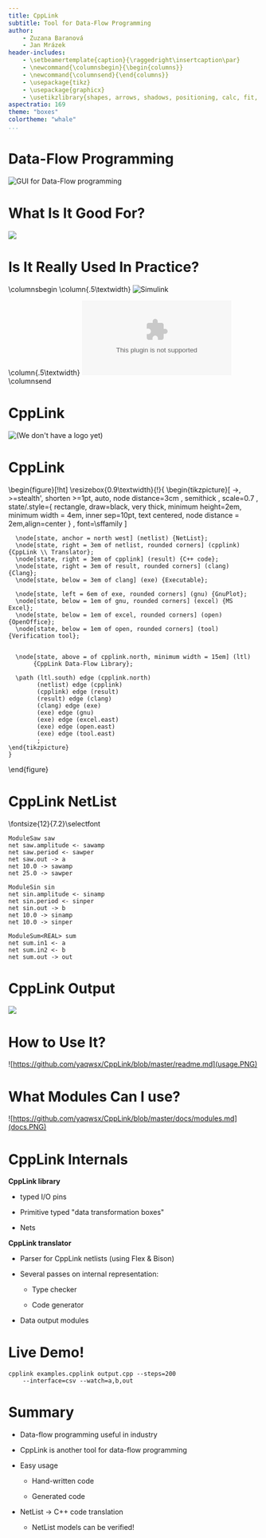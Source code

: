 ```yaml
---
title: CppLink
subtitle: Tool for Data-Flow Programming
author:
    - Zuzana Baranová
    - Jan Mrázek
header-includes:
    - \setbeamertemplate{caption}{\raggedright\insertcaption\par}
    - \newcommand{\columnsbegin}{\begin{columns}}
    - \newcommand{\columnsend}{\end{columns}}
    - \usepackage{tikz}
    - \usepackage{graphicx}
    - \usetikzlibrary{shapes, arrows, shadows, positioning, calc, fit, backgrounds, decorations.pathmorphing}
aspectratio: 169
theme: "boxes"
colortheme: "whale"
...
```


# Data-Flow Programming

![GUI for Data-Flow programming](dataflow.png)

# What Is It Good For?

![](automat.jpg)

# Is It Really Used In Practice?

\columnsbegin
\column{.5\textwidth}
![Simulink](simulink.png)

\column{.5\textwidth}
![LinuxCNC](linuxcnc.eps)
\columnsend

# CppLink

![(We don't have a logo yet)](logo.jpg)

# CppLink

\begin{figure}[!ht]
\resizebox{0.9\textwidth}{!}{
    \begin{tikzpicture}[ ->, >=stealth', shorten >=1pt, auto, node distance=3cm
                       , semithick
                       , scale=0.7
                       , state/.style={ rectangle, draw=black, very thick,
                         minimum height=2em, minimum width = 4em, inner
                         sep=10pt, text centered, node distance = 2em,align=center }
                       , font=\sffamily
                       ]

      \node[state, anchor = north west] (netlist) {NetList};
      \node[state, right = 3em of netlist, rounded corners] (cpplink) {CppLink \\ Translator};
      \node[state, right = 3em of cpplink] (result) {C++ code};
      \node[state, right = 3em of result, rounded corners] (clang) {Clang};
      \node[state, below = 3em of clang] (exe) {Executable};

      \node[state, left = 6em of exe, rounded corners] (gnu) {GnuPlot};
      \node[state, below = 1em of gnu, rounded corners] (excel) {MS Excel};
      \node[state, below = 1em of excel, rounded corners] (open) {OpenOffice};
      \node[state, below = 1em of open, rounded corners] (tool) {Verification tool};


      \node[state, above = of cpplink.north, minimum width = 15em] (ltl) 
           {CppLink Data-Flow Library};

      \path (ltl.south) edge (cpplink.north)
            (netlist) edge (cpplink)
            (cpplink) edge (result)
            (result) edge (clang)
            (clang) edge (exe)
            (exe) edge (gnu)
            (exe) edge (excel.east)
            (exe) edge (open.east)
            (exe) edge (tool.east)
            ;
    \end{tikzpicture}
    }
\end{figure}


# CppLink NetList

\fontsize{12}{7.2}\selectfont

```
ModuleSaw saw
net saw.amplitude <- sawamp
net saw.period <- sawper
net saw.out -> a
net 10.0 -> sawamp
net 25.0 -> sawper

ModuleSin sin
net sin.amplitude <- sinamp
net sin.period <- sinper
net sin.out -> b
net 10.0 -> sinamp
net 10.0 -> sinper

ModuleSum<REAL> sum
net sum.in1 <- a
net sum.in2 <- b
net sum.out -> out
```

# CppLink Output

![](res.png)

# How to Use It?

![https://github.com/yaqwsx/CppLink/blob/master/readme.md](usage.PNG)

# What Modules Can I use?

![https://github.com/yaqwsx/CppLink/blob/master/docs/modules.md](docs.PNG)

# CppLink Internals

**CppLink library**

- typed I/O pins

- Primitive typed "data transformation boxes"

- Nets

**CppLink translator**

- Parser for CppLink netlists (using Flex & Bison)

- Several passes on internal representation: 

    - Type checker

    - Code generator

- Data output modules

# Live Demo!

```{.bash}
cpplink examples.cpplink output.cpp --steps=200
    --interface=csv --watch=a,b,out
```

# Summary

- Data-flow programming useful in industry

- CppLink is another tool for data-flow programming

- Easy usage

    - Hand-written code

    - Generated code

- NetList $\rightarrow$ C++ code translation

    - NetList models can be verified!